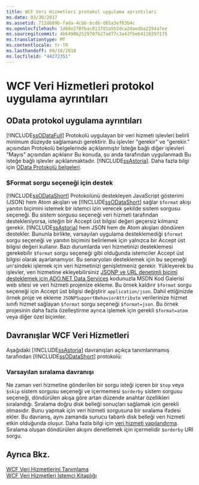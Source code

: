 ```yaml
---
title: WCF Veri Hizmetleri protokol uygulama ayrıntıları
ms.date: 03/30/2017
ms.assetid: 712d689b-fada-4cbb-bcdb-d65a3ef83b4c
ms.openlocfilehash: 1d68e278fbac0137d1a5b2dca2daedba2294a7ee
ms.sourcegitcommit: 4b6490b2529707627ad77c3a43fbe64120397175
ms.translationtype: MT
ms.contentlocale: tr-TR
ms.lasthandoff: 09/10/2018
ms.locfileid: "44272351"
---
```

# <a name="wcf-data-services-protocol-implementation-details"></a>WCF Veri Hizmetleri protokol uygulama ayrıntıları
## <a name="odata-protocol-implementation-details"></a>OData protokol uygulama ayrıntıları  
 [!INCLUDE[ssODataFull](../../../../includes/ssodatafull-md.md)] Protokolü uygulayan bir veri hizmeti işlevleri belirli minimum düzeyde sağlamanızı gerektirir. Bu işlevler "gerekir" ve "gerekir." açısından Protokolü belgelerinde açıklanmıştır İsteğe bağlı diğer işlevleri "Mayıs" açısından açıklanır Bu konuda, şu anda tarafından uygulanmadı Bu isteğe bağlı işlevler açıklanmaktadır. [!INCLUDE[ssAstoria](../../../../includes/ssastoria-md.md)]. Daha fazla bilgi için [OData Protokolü belgeleri](https://go.microsoft.com/fwlink/?LinkID=184554).  
  
### <a name="support-for-the-format-query-option"></a>$Format sorgu seçeneği için destek  
 [!INCLUDE[ssODataShort](../../../../includes/ssodatashort-md.md)] Protokolünü destekleyen JavaScript gösterimi (JSON) hem Atom akışları ve [!INCLUDE[ssODataShort](../../../../includes/ssodatashort-md.md)] sağlar `$format` akışı yanıtın biçimini istemek bir istemci izin verecek şekilde sistem sorgusu seçeneği. Bu sistem sorgusu seçeneği veri hizmeti tarafından destekleniyorsa, isteğin bir Accept üst bilgisi değeri geçersiz kılmanız gerekir. [!INCLUDE[ssAstoria](../../../../includes/ssastoria-md.md)] hem JSON hem de Atom akışları döndüren destekler. Bununla birlikte, varsayılan uygulama desteklemediği `$format` sorgu seçeneği ve yanıtın biçimini belirlemek için yalnızca bir Accept üst bilgisi değeri kullanır. Bazı durumlarda veri hizmetinizi desteklemesi gerekebilir `$format` sorgu seçeneği gibi olduğunda istemciler Accept üst bilgisi olarak ayarlanamıyor. Bu senaryoları desteklemek için bu seçeneği urı'sindeki işlemek için veri hizmetinizi genişletmeniz gerekir. Yükleyerek bu işlevler, veri hizmetine ekleyebilirsiniz [JSONP ve URL denetimli biçimi desteklemek için ADO.NET Data Services](https://go.microsoft.com/fwlink/?LinkId=208228) kodunuzla MSDN Kod Galerisi web sitesi ve veri hizmeti projenize ekleme. Bu örnek kaldırır `$format` sorgu seçeneği için Accept üst bilgisi değiştirir `application/json`. Dahil ettiğinizde örnek proje ve ekleme `JSONPSupportBehaviorAttribute` verilerinize hizmet sınıfı hizmet sağlayan `$format` sorgu seçeneği `$format=json`. Bu örnek projesinin daha fazla özelleştirme ayrıca işlemek için gerekli `$format=atom` veya diğer özel biçimler.  
  
## <a name="wcf-data-services-behaviors"></a>Davranışlar WCF Veri Hizmetleri  
 Aşağıdaki [!INCLUDE[ssAstoria](../../../../includes/ssastoria-md.md)] davranışları açıkça tanımlanmamış tarafından [!INCLUDE[ssODataShort](../../../../includes/ssodatashort-md.md)] protokolü:  
  
### <a name="default-sorting-behavior"></a>Varsayılan sıralama davranışı  
 Ne zaman veri hizmetine gönderilen bir sorgu isteği içeren bir `$top` veya `$skip` sistem sorgusu seçeneği ve içermemesi `$orderby` sistem sorgusu seçeneği, döndürülen akışa göre artan düzende anahtar özellikleri sıralandığı. Sıralama doğru disk belleği sonuçları sağlamak için gerekli olmasıdır. Bunu yapmak için veri hizmeti sorgusuna bir sıralama ifadesi ekler. Bu davranış, aynı zamanda sunucu tabanlı disk belleği veri hizmeti etkin olduğunda oluşur. Daha fazla bilgi için [veri hizmeti yapılandırma](../../../../docs/framework/data/wcf/configuring-the-data-service-wcf-data-services.md). Sıralama oluşan döndürülen akışını denetlemek için içermelidir `$orderby` URI sorgu.  
  
## <a name="see-also"></a>Ayrıca Bkz.  
 [WCF Veri Hizmetlerini Tanımlama](../../../../docs/framework/data/wcf/defining-wcf-data-services.md)  
 [WCF Veri Hizmetleri İstemci Kitaplığı](../../../../docs/framework/data/wcf/wcf-data-services-client-library.md)

